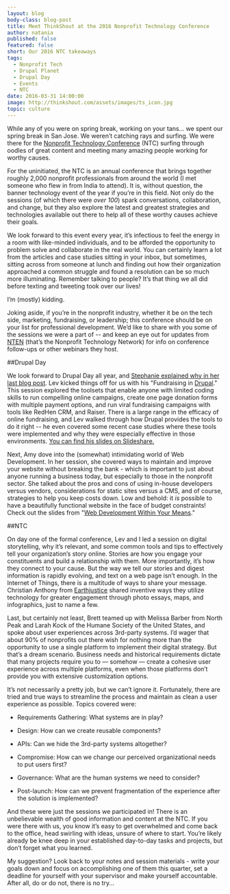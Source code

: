 ```yaml
---
layout: blog
body-class: blog-post
title: Meet ThinkShout at the 2016 Nonprofit Technology Conference
author: natania
published: false
featured: false
short: Our 2016 NTC takeaways
tags:
  - Nonprofit Tech
  - Drupal Planet
  - Drupal Day
  - Events
  - NTC
date: 2016-03-31 14:00:00
image: http://thinkshout.com/assets/images/ts_icon.jpg
topic: culture
---
```

While any of you were on spring break, working on your tans… we spent our spring break in San Jose. We weren’t catching rays and surfing. We were there for the [Nonprofit Technology Conference](http://www.nten.org/ntc/) (NTC) surfing through oodles of great content and meeting many amazing people working for worthy causes.

For the uninitiated, the NTC is an annual conference that brings together roughly 2,000 nonprofit professionals from around the world (I met someone who flew in from India to attend). It is, without question, the banner technology event of the year if you’re in this field. Not only do the sessions (of which there were *over 100*) spark conversations, collaboration, and change, but they also explore the latest and greatest strategies and technologies available out there to help all of these worthy causes achieve their goals.

We look forward to this event every year, it’s infectious to feel the energy in a room with like-minded individuals, and to be afforded the opportunity to problem solve and collaborate in the real world. You can certainly learn a lot from the articles and case studies sitting in your inbox, but sometimes, sitting across from someone at lunch and finding out how their organization approached a common struggle and found a resolution can be so much more illuminating. Remember talking to people? It’s that thing we all did before texting and tweeting took over our lives! 

I’m (mostly) kidding.

Joking aside, if you’re in the nonprofit industry, whether it be on the tech side, marketing, fundraising, or leadership; this conference should be on your list for professional development. We’d like to share with you some of the sessions we were a part of -- and keep an eye out for updates from [NTEN](http://www.nten.org/) (that’s the Nonprofit Technology Network) for info on conference follow-ups or other webinars they host.  

##Drupal Day

We look forward to Drupal Day all year, and [Stephanie explained why in her last blog post](https://thinkshout.com/blog/2016/03/meet-thinkshout-at-the-2016-ntc/). Lev kicked things off for us with his "Fundraising in [Drupal](https://www.drupal.com/)." This session explored the toolsets that enable anyone with limited coding skills to run compelling online campaigns, create one page donation forms with multiple payment options, and run viral fundraising campaigns with tools like RedHen CRM, and Raiser. There is a large range in the efficacy of online fundraising, and Lev walked through how Drupal provides the tools to do it right -- he even covered some recent case studies where these tools were implemented and why they were especially effective in those environments. [You can find his slides on Slideshare.](http://www.slideshare.net/loubabe/fundraising-with-drupal)

Next, Amy dove into the (somewhat) intimidating world of Web Development. In her session, she covered ways to maintain and improve your website without breaking the bank - which is important to just about anyone running a business today, but especially to those in the nonprofit sector. She talked about the pros and cons of using in-house developers versus vendors, considerations for static sites versus a CMS, and of course, strategies to help you keep costs down. Low and behold: it *is* possible to have a beautifully functional website in the face of budget constraints! Check out the slides from "[Web Development Within Your Means](https://docs.google.com/presentation/d/10mmV4nIuytwA64Snz-6rKotRIHWzms-xhb4AnYgd0q0/pub?start=false&loop=false&delayms=3000&slide=id.gbde8c283a_0_7)."

##NTC

On day one of the formal conference, Lev and I led a session on digital storytelling, why it’s relevant, and some common tools and tips to effectively tell your organization’s story online. Stories are how you engage your constituents and build a relationship with them. More importantly, it’s how they connect to your cause. But the way we tell our stories and digest information is rapidly evolving, and text on a web page isn’t enough. In the Internet of Things, there is a multitude of ways to share your message. Christian Anthony from [Earthjustice](http://earthjustice.org/) shared inventive ways they utilize technology for greater engagement through photo essays, maps, and infographics, just to name a few.

Last, but certainly not least, Brett teamed up with Melissa Barber from North Peak and Larah Kock of the Humane Society of the United States, and spoke about user experiences across 3rd-party systems. I’d wager that about 90% of nonprofits out there wish for nothing more than the opportunity to use a single platform to implement their digital strategy. But that’s a dream scenario. Business needs and historical requirements dictate that many projects require you to — somehow — create a cohesive user experience across multiple platforms, even when those platforms don’t provide you with extensive customization options.

It’s not necessarily a pretty job, but we can’t ignore it. Fortunately, there are tried and true ways to streamline the process and maintain as clean a user experience as possible. Topics covered were:

* Requirements Gathering: What systems are in play?

* Design: How can we create reusable components?

* APIs: Can we hide the 3rd-party systems altogether?

* Compromise: How can we change our perceived organizational needs to put users first?

* Governance: What are the human systems we need to consider?

* Post-launch: How can we prevent fragmentation of the experience after the solution is implemented?

And these were just the sessions we participated in! There is an unbelievable wealth of good information and content at the NTC. If you were there with us, you know it’s easy to get overwhelmed and come back to the office, head swirling with ideas, unsure of where to start. You’re likely already be knee deep in your established day-to-day tasks and projects, but don’t forget what you learned. 

My suggestion? Look back to your notes and session materials - write your goals down and focus on accomplishing one of them this quarter, set a deadline for yourself with your supervisor and make yourself accountable. After all, do or do not, there is no try...

